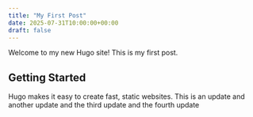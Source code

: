 ```yaml
---
title: "My First Post"
date: 2025-07-31T10:00:00+00:00
draft: false
---
```


Welcome to my new Hugo site! This is my first post.

## Getting Started

Hugo makes it easy to create fast, static websites.
This is an update
and another update
and the third update
and the fourth update